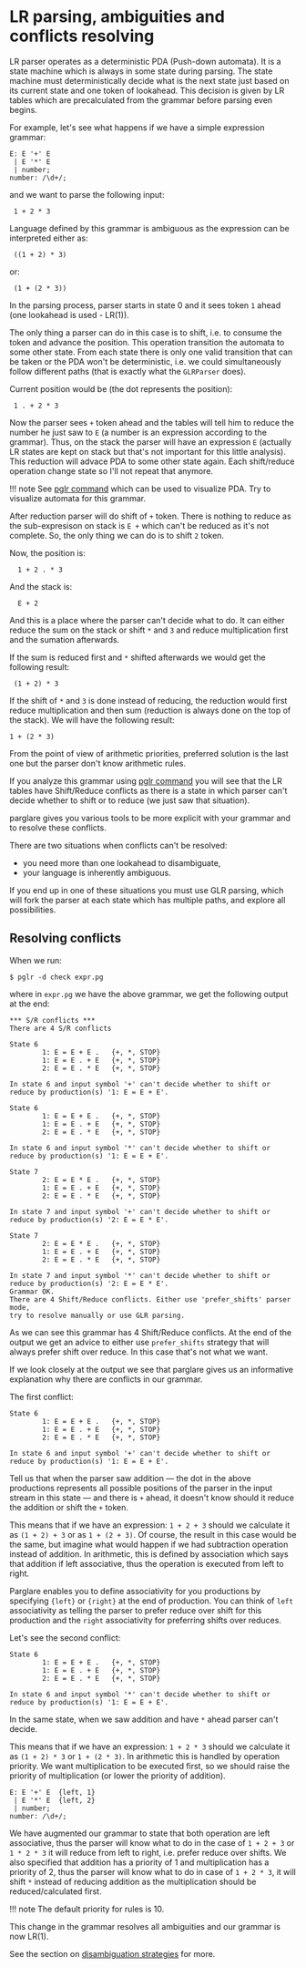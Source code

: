 # LR parsing, ambiguities and conflicts resolving

LR parser operates as a deterministic PDA (Push-down automata). It is a state
machine which is always in some state during parsing. The state machine must
deterministically decide what is the next state just based on its current state
and one token of lookahead. This decision is given by LR tables which are
precalculated from the grammar before parsing even begins.

For example, let's see what happens if we have a simple expression grammar:

    E: E '+' E
     | E '*' E
     | number;
    number: /\d+/;

and we want to parse the following input:

     1 + 2 * 3

Language defined by this grammar is ambiguous as the expression can be
interpreted either as:

     ((1 + 2) * 3)

or:

     (1 + (2 * 3))


In the parsing process, parser starts in state 0 and it sees token `1` ahead
(one lookahead is used - LR(1)).

The only thing a parser can do in this case is to shift, i.e. to consume the
token and advance the position. This operation transition the automata to some
other state. From each state there is only one valid transition that can be
taken or the PDA won't be deterministic, i.e. we could simultaneously follow
different paths (that is exactly what the `GLRParser` does).

Current position would be (the dot represents the position):

     1 . + 2 * 3

Now the parser sees `+` token ahead and the tables will tell him to reduce the
number he just saw to `E` (a number is an expression according to the grammar).
Thus, on the stack the parser will have an expression `E` (actually LR states
are kept on stack but that's not important for this little analysis). This
reduction will advace PDA to some other state again. Each shift/reduce operation
change state so I'll not repeat that anymore.

!!! note
    See [pglr command](./pglr.md) which can be used to visualize PDA. Try to
    visualize automata for this grammar.


After reduction parser will do shift of `+` token. There is nothing to reduce as
the sub-expresison on stack is `E +` which can't be reduced as it's not complete.
So, the only thing we can do is to shift `2` token.

Now, the position is:

      1 + 2 . * 3

And the stack is:

      E + 2

And this is a place where the parser can't decide what to do. It can either
reduce the sum on the stack or shift `*` and `3` and reduce multiplication
first and the sumation afterwards.

If the sum is reduced first and `*` shifted afterwards we would get the
following result:

     (1 + 2) * 3

If the shift of `*` and `3` is done instead of reducing, the reduction would
first reduce multiplication and then sum (reduction is always done on the top of
the stack). We will have the following result:

    1 + (2 * 3)

From the point of view of arithmetic priorities, preferred solution is the last
one but the parser don't know arithmetic rules.

If you analyze this grammar using [pglr command](./pglr.md) you will see that
the LR tables have Shift/Reduce conflicts as there is a state in which parser
can't decide whether to shift or to reduce (we just saw that situation).

parglare gives you various tools to be more explicit with your grammar and to
resolve these conflicts.

There are two situations when conflicts can't be resolved:

- you need more than one lookahead to disambiguate,
- your language is inherently ambiguous.

If you end up in one of these situations you must use GLR parsing, which will
fork the parser at each state which has multiple paths, and explore all
possibilities.


## Resolving conflicts

When we run:

    $ pglr -d check expr.pg

where in `expr.pg` we have the above grammar, we get the following output at the
end:

    *** S/R conflicts ***
    There are 4 S/R conflicts

    State 6
            1: E = E + E .   {+, *, STOP}
            1: E = E . + E   {+, *, STOP}
            2: E = E . * E   {+, *, STOP}

    In state 6 and input symbol '+' can't decide whether to shift or
    reduce by production(s) '1: E = E + E'.

    State 6
            1: E = E + E .   {+, *, STOP}
            1: E = E . + E   {+, *, STOP}
            2: E = E . * E   {+, *, STOP}

    In state 6 and input symbol '*' can't decide whether to shift or
    reduce by production(s) '1: E = E + E'.

    State 7
            2: E = E * E .   {+, *, STOP}
            1: E = E . + E   {+, *, STOP}
            2: E = E . * E   {+, *, STOP}

    In state 7 and input symbol '+' can't decide whether to shift or
    reduce by production(s) '2: E = E * E'.

    State 7
            2: E = E * E .   {+, *, STOP}
            1: E = E . + E   {+, *, STOP}
            2: E = E . * E   {+, *, STOP}

    In state 7 and input symbol '*' can't decide whether to shift or
    reduce by production(s) '2: E = E * E'.
    Grammar OK.
    There are 4 Shift/Reduce conflicts. Either use 'prefer_shifts' parser mode,
    try to resolve manually or use GLR parsing.


As we can see this grammar has 4 Shift/Reduce conflicts. At the end of the
output we get an advice to either use `prefer_shifts` strategy that will always
prefer shift over reduce. In this case that's not what we want.

If we look closely at the output we see that parglare gives us an informative
explanation why there are conflicts in our grammar.

The first conflict:


    State 6
            1: E = E + E .   {+, *, STOP}
            1: E = E . + E   {+, *, STOP}
            2: E = E . * E   {+, *, STOP}

    In state 6 and input symbol '+' can't decide whether to shift or
    reduce by production(s) '1: E = E + E'.

Tell us that when the parser saw addition — the dot in the above productions
represents all possible positions of the parser in the input stream in this
state — and there is `+` ahead, it doesn't know should it reduce the addition or
shift the `+` token.

This means that if we have an expression: `1 + 2 + 3` should we calculate it as
`(1 + 2) + 3` or as `1 + (2 + 3)`. Of course, the result in this case would be
the same, but imagine what would happen if we had subtraction operation instead
of addition. In arithmetic, this is defined by association which says that
addition if left associative, thus the operation is executed from left to right.

Parglare enables you to define associativity for you productions by specifying
`{left}` or `{right}` at the end of production. You can think of `left`
associativity as telling the parser to prefer reduce over shift for this
production and the `right` associativity for preferring shifts over reduces.

Let's see the second conflict:

    State 6
            1: E = E + E .   {+, *, STOP}
            1: E = E . + E   {+, *, STOP}
            2: E = E . * E   {+, *, STOP}

    In state 6 and input symbol '*' can't decide whether to shift or
    reduce by production(s) '1: E = E + E'.

In the same state, when we saw addition and have `*` ahead parser can't decide.

This means that if we have an expression: `1 + 2 * 3` should we calculate it as
`(1 + 2) * 3` or `1 + (2 * 3)`. In arithmetic this is handled by operation
priority. We want multiplication to be executed first, so we should raise the
priority of multiplication (or lower the priority of addition).



    E: E '+' E  {left, 1}
     | E '*' E  {left, 2}
     | number;
    number: /\d+/;


We have augmented our grammar to state that both operation are left associative,
thus the parser will know what to do in the case of `1 + 2 + 3` or `1 * 2 * 3`
it will reduce from left to right, i.e. prefer reduce over shifts. We also
specified that addition has a priority of 1 and multiplication has a priority of
2, thus the parser will know what to do in case of `1 + 2 * 3`, it will shift
`*` instead of reducing addition as the multiplication should be
reduced/calculated first.

!!! note
    The default priority for rules is 10.

This change in the grammar resolves all ambiguities and our grammar is now
LR(1).


See the section on [disambiguation strategies](./disambiguation.md) for more.
